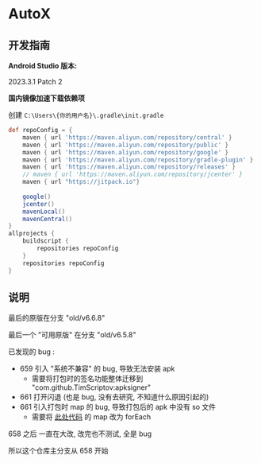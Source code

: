 # AutoX

## 开发指南

**Android Studio 版本:**

2023.3.1 Patch 2

**国内镜像加速下载依赖项**

创建 `C:\Users\{你的用户名}\.gradle\init.gradle`

```groovy
def repoConfig = {  
    maven { url 'https://maven.aliyun.com/repository/central' }
    maven { url 'https://maven.aliyun.com/repository/public' }
    maven { url 'https://maven.aliyun.com/repository/google' }
    maven { url 'https://maven.aliyun.com/repository/gradle-plugin' }
    maven { url 'https://maven.aliyun.com/repository/releases' }
    // maven { url 'https://maven.aliyun.com/repository/jcenter' }
    maven { url "https://jitpack.io"}
    
    google()
    jcenter()
    mavenLocal()
    mavenCentral()    
}
allprojects {
    buildscript {
        repositories repoConfig
    }
    repositories repoConfig
}
```

## 说明

最后的原版在分支 "old/v6.6.8"

最后一个 "可用原版" 在分支 "old/v6.5.8"

已发现的 bug :

- 659 引入 "系统不兼容" 的 bug, 导致无法安装 apk
  - 需要将打包时的签名功能整体迁移到 "com.github.TimScriptov:apksigner"
- 661 打开闪退 (也是 bug, 没有去研究, 不知道什么原因引起的)
- 661 引入打包时 map 的 bug, 导致打包后的 apk 中没有 so 文件
  - 需要将 [此处代码](https://github.com/autox-community/AutoX/blob/41a608bcebdc7a3d0327352ab7862bb00fb0e88d/common/src/main/java/com/stardust/io/Zip.kt#L19) 的 map 改为 forEach

658 之后 一直在大改, 改完也不测试, 全是 bug

所以这个仓库主分支从 658 开始

